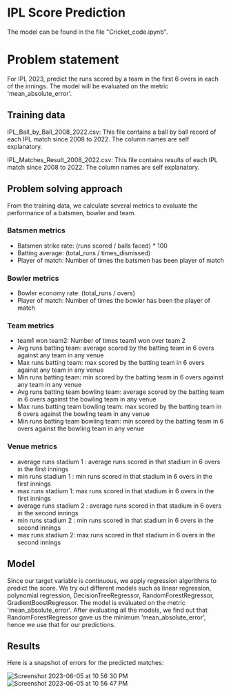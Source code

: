 # IPL Score Prediction

The model can be found in the file "Cricket_code.ipynb".

# Problem statement
For IPL 2023, predict the runs scored by a team in the first 6 overs in each of the innings. The model will be evaluated on the metric 'mean_absolute_error'. 


## Training data

IPL_Ball_by_Ball_2008_2022.csv: This file contains a ball by ball record of each IPL match since 2008 to 2022. The column names are self explanatory.

IPL_Matches_Result_2008_2022.csv: This file contains results of each IPL match since 2008 to 2022. The column names are self explanatory. 

## Problem solving approach

From the training data, we calculate several metrics to evaluate the performance of a batsmen, bowler and team.

### Batsmen metrics
* Batsmen strike rate: (runs scored / balls faced) * 100
* Batting average: (total_runs / times_dismissed)
* Player of match: Number of times the batsmen has been player of match

### Bowler metrics
* Bowler economy rate: (total_runs / overs)
* Player of match: Number of times the bowler has been the player of match

### Team metrics
* team1 won team2: Number of times team1 won over team 2 
* Avg runs batting team: average scored by the batting team in 6 overs against any team in any venue
* Max runs batting team: max scored by the batting team in 6 overs against any team in any venue
* Min runs batting team: min scored by the batting team in 6 overs against any team in any venue
* Avg runs batting team bowling team: average scored by the batting team in 6 overs against the bowling team in any venue
* Max runs batting team bowling team: max scored by the batting team in 6 overs against the bowling team in any venue
* Min runs batting team bowling team: min scored by the batting team in 6 overs against the bowling team in any venue

### Venue metrics
* average runs stadium 1 : average runs scored in that stadium in 6 overs in the first innings
* min runs stadium 1 : min runs scored in that stadium in 6 overs in the first innings
* max runs stadium 1: max runs scored in that stadium in 6 overs in the first innings
* average runs stadium 2 : average runs scored in that stadium in 6 overs in the second innings
* min runs stadium 2 : min runs scored in that stadium in 6 overs in the second innings
* max runs stadium 2: max runs scored in that stadium in 6 overs in the second innings

## Model
Since our target variable is continuous, we apply regression algorithms to predict the score. We try out different models such as linear regression, polynomial regression, DecisionTreeRegressor, RandomForestRegressor, GradientBoostRegressor. The model is evaluated on the metric 'mean_absolute_error'. After evaluating all the models, we find out that RandomForestRegressor gave us the minimum 'mean_absolute_error', hence we use that for our predictions. 

## Results
Here is a snapshot of errors for the predicted matches: 

![Screenshot 2023-06-05 at 10 56 30 PM](https://github.com/Sanit22/ipl_prediction/assets/68417207/c02908b2-fab7-4a3c-bfff-26d4361ec02c)
![Screenshot 2023-06-05 at 10 56 47 PM](https://github.com/Sanit22/ipl_prediction/assets/68417207/df3b4a63-ab9b-4b7b-ba14-9885586add9a)




